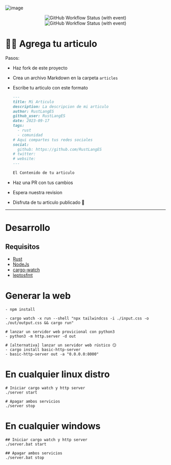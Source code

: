 ![image](https://github.com/RustLangES/blog/assets/56278796/ba1ac759-3fda-4983-80d2-965398bf8d35)

<p align="center">
<img alt="GitHub Workflow Status (with event)" src="https://img.shields.io/github/actions/workflow/status/RustLangES/blog/ci.yml?label=ci" />
<img alt="GitHub Workflow Status (with event)" src="https://img.shields.io/github/actions/workflow/status/RustLangES/blog/deploy.yml?label=deploy" />
</p>

# 🤝🏼 Agrega tu articulo

Pasos:

- Haz fork de este proyecto
- Crea un archivo Markdown en la carpeta `articles`
- Escribe tu articulo con este formato

  ```md
  ---
  title: Mi Articulo
  description: La descripcion de mi articulo
  author: RustLangES
  github_user: RustLangES
  date: 2023-09-17
  tags:
    - rust
    - comunidad
  # Aqui compartes tus redes sociales
  social:
    github: https://github.com/RustLangES
  # twitter:
  # website:
  ---

  El Contenido de tu articulo
  ```

- Haz una PR con tus cambios
- Espera nuestra revision
- Disfruta de tu articulo publicado 🎊

---

# Desarrollo

## Requisitos

- [Rust](https://rust-lang.org/tools/install)
- [NodeJs](https://nodejs.org)
- [cargo-watch](https://crates.io/crates/cargo-watch)
- [leptosfmt](https://crates.io/crates/leptosfmt)

# Generar la web
```
- npm install

- cargo watch -x run --shell "npx tailwindcss -i ./input.css -o ./out/output.css && cargo run"

# lanzar un servidor web provicional con python3
- python3 -m http.server -d out

# [alternativa] lanzar un servidor web rústico 😏
- cargo install basic-http-server
- basic-http-server out -a "0.0.0.0:8000"
```

# En cualquier linux distro
```
# Iniciar cargo watch y http server
./server start

# Apagar ambos servicios
./server stop
```

# En cualquier windows
```
## Iniciar cargo watch y http server
./server.bat start

## Apagar ambos servicios
./server.bat stop
```
